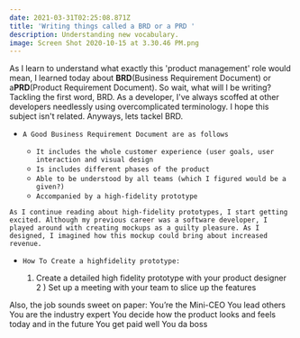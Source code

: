 ```yaml
---
date: 2021-03-31T02:25:08.871Z
title: 'Writing things called a BRD or a PRD '
description: Understanding new vocabulary.
image: Screen Shot 2020-10-15 at 3.30.46 PM.png
---
```

As I learn to understand what exactly this 'product management' role would mean, I learned today about **BRD**(Business Requirement Document) or a**PRD**(Product Requirement Document). So wait, what will I be writing? Tackling the first word, BRD. As a developer, I've always scoffed at other developers needlessly using overcomplicated terminology. I hope this subject isn't related. Anyways, lets tackel BRD. 

* `A Good Business Requirement Document are as follows`

  * `It includes the whole customer experience (user goals, user interaction and visual design`
  * `Is includes different phases of the product`
  * `Able to be understood by all teams (which I figured would be a given?)`
  * `Accompanied by a high-fidelity prototype`

`As I continue reading about high-fidelity prototypes, I start getting excited. Although my previous career was a software developer, I played around with creating mockups as a guilty pleasure. As I designed, I imagined how this mockup could bring about increased revenue. `

* `How To Create a highfidelity prototype:`

  1) Create a detailed high fidelity prototype with your product   designer
  2 ) Set up a meeting with your team to slice up the features

Also, the job sounds sweet on paper:
You’re the Mini-CEO
You lead others
You are the industry expert
You decide how the product looks and feels today and in the future
You get paid well
You da boss
